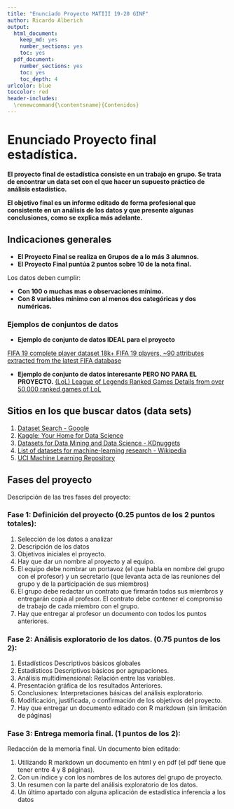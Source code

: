 ```yaml
---
title: "Enunciado Proyecto MATIII 19-20 GINF"
author: Ricardo Alberich
output:
  html_document: 
    keep_md: yes
    number_sections: yes
    toc: yes
  pdf_document: 
    number_sections: yes
    toc: yes
    toc_depth: 4
urlcolor: blue
toccolor: red
header-includes:
  \renewcommand{\contentsname}{Contenidos}
---
```


#  Enunciado Proyecto final estadística.

**El proyecto final de estadística consiste en un trabajo en grupo. Se trata de encontrar un data set con el que hacer  un supuesto práctico de análisis estadístico.**

**El objetivo final es un informe editado de forma profesional que consistente en  un análisis de los datos y que presente algunas conclusiones, como se explica más adelante.**


## Indicaciones generales

* **El Proyecto Final se realiza en Grupos de a lo más 3 alumnos.** 
* **El Proyecto Final puntúa  2 puntos sobre 10 de la nota final.**


Los datos deben cumplir:

* **Con 100 o  muchas mas o observaciones mínimo.**
* **Con 8 variables mínimo con al menos dos categóricas y dos numéricas.**



### Ejemplos de conjuntos de datos 

* **Ejemplo de  conjunto de datos IDEAL para el proyecto**

[FIFA 19 complete player dataset 18k+ FIFA 19 players, ~90 attributes extracted from the latest FIFA database](https://www.kaggle.com/karangadiya/fifa19#data.csv)

* **Ejemplo de conjunto de datos interesante PERO NO PARA EL PROYECTO.**
[(LoL) League of Legends Ranked Games
Details from over 50,000 ranked games of LoL](https://www.kaggle.com/datasnaek/league-of-legends#champion_info.json)

## Sitios en los que buscar datos (data sets)

1. [Dataset Search - Google](https://toolbox.google.com/datasetsearch)
2. [Kaggle: Your Home for Data Science](https://www.kaggle.com/datasets)
3. [Datasets for Data Mining and Data Science - KDnuggets](https://www.kdnuggets.com/datasets/index.html)
4. [List of datasets for machine-learning research - Wikipedia](https://en.wikipedia.org/wiki/List_of_datasets_for_machine-learning_research)
5. [UCI Machine Learning Repository](http://archive.ics.uci.edu/ml/)

##  Fases del proyecto

Descripción de las tres fases del proyecto:

### Fase 1: Definición del proyecto (0.25 puntos de los 2 puntos totales):

1. Selección de los datos a analizar
2. Descripción de los datos
3. Objetivos iniciales el  proyecto.
4. Hay que dar un nombre al proyecto y al equipo.
5. El equipo debe nombrar un portavoz (el que habla en nombre del grupo con el profesor) y un secretario (que levanta acta de las reuniones del grupo  y de la participación de sus miembros)
6. El grupo debe redactar un contrato que firmarán todos sus miembros y entregarán copia al profesor. El contrato debe contener el compromiso de trabajo de cada miembro con el grupo. 
7. Hay que entregar al profesor un documento con todos los puntos anteriores. 

###  Fase 2: Análisis  exploratorio de los datos.  (0.75 puntos de los 2):

1. Estadísticos Descriptivos básicos globales
2. Estadísticos Descriptivos básicos por agrupaciones.
3. Análisis multidimensional: Relación entre las variables.
4. Presentación gráfica de los resultados  Anteriores.
5. Conclusiones: Interpretaciones básicas del análisis exploratorio.
6. Modificación, justificada, o confirmación de los objetivos del proyecto.
7. Hay que entregar un documento editado con R markdown (sin limitación de páginas)

### Fase 3: Entrega memoria final.  (1 puntos de los 2):
Redacción de la memoria final. Un documento bien editado:

1. Utilizando R markdown un documento en html y en pdf (el pdf  tiene que tener entre 4 y 8 páginas).
2. Con un índice y con los nombres de los autores del grupo de proyecto.
4. Un resumen con la parte del análisis exploratorio de los datos.
5. Un último apartado con alguna aplicación de estadística inferencia  a los datos 

